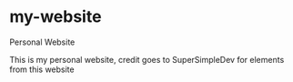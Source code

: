 # my-website
Personal Website

This is my personal website, credit goes to SuperSimpleDev for elements from this website
